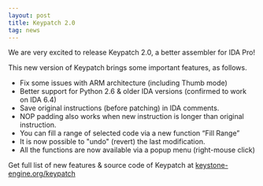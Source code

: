 ```yaml
---
layout: post
title: Keypatch 2.0
tag: news
---
```


We are very excited to release Keypatch 2.0, a better assembler for IDA Pro!

This new version of Keypatch brings some important features, as follows.

- Fix some issues with ARM architecture (including Thumb mode)
- Better support for Python 2.6 & older IDA versions (confirmed to work on IDA 6.4)
- Save original instructions (before patching) in IDA comments.
- NOP padding also works when new instruction is longer than original instruction.
- You can fill a range of selected code via a new function “Fill Range”
- It is now possible to "undo" (revert) the last modification.
- All the functions are now available via a popup menu (right-mouse click)

Get full list of new features & source code of Keypatch at [keystone-engine.org/keypatch](http://keystone-engine.org/keypatch)
